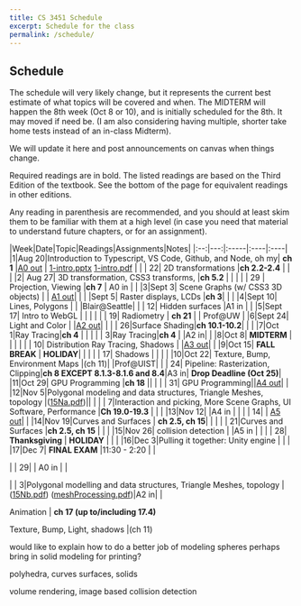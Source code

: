 ```yaml
---
title: CS 3451 Schedule
excerpt: Schedule for the class
permalink: /schedule/
---
```


## Schedule

The schedule will very likely change, but it represents the current best estimate of what topics will be covered and when.  The MIDTERM will happen the 8th week (Oct 8 or 10), and is initially scheduled for the 8th.  It may moved if need be. (I am also considering having multiple, shorter take home tests instead of an in-class Midterm).

We will update it here and post announcements on canvas when things change.

Required readings are in bold.  The listed readings are based on the Third Edition of the textbook.  See the bottom of the page for equivalent readings in other editions.

Any reading in parenthesis are recommended, and you should at least skim them to be familiar with them at a high level (in case you need that material to understand future chapters, or for an assignment).

|Week|Date|Topic|Readings|Assignments|Notes|
|:--:|---:|:-----|:----|:----|
|1|Aug 20|Introduction to Typescript, VS Code, Github, and Node, oh my| **ch 1** |[A0 out](https://cs3451.github.io/f19-a0) | [1-intro.pptx](files/1-intro.pptx) [1-intro.pdf](files/1-intro.pdf) |
| | 22| 2D transformations |**ch 2.2-2.4** |  | |
|2| Aug 27| 3D transformation, CSS3 transforms,  |**ch 5.2**  |  | |
| | 29 | Projection, Viewing |**ch 7** | A0 in | |
|3|Sept 3| Scene Graphs (w/ CSS3 3D objects) | | [A1 out](https://github.blairmacintyre.me/cs3451f15-a1)| |
| |Sept 5| Raster displays, LCDs |**ch 3**|  | |
|4|Sept 10| Lines, Polygons | |  |Blair@Seattle|
| | 12| Hidden surfaces |A1 in | |
|5|Sept 17| Intro to WebGL | | | |
| | 19| Radiometry | **ch 21** | | Prof@UW |
|6|Sept 24| Light and Color | |[A2 out](https://github.blairmacintyre.me/cs3451f15-a2)| |
| | 26|Surface Shading|**ch 10.1-10.2**| | |
|7|Oct 1|Ray Tracing|**ch 4** | | |
| |  3|Ray Tracing|**ch 4** | |A2 in| |
|8|Oct 8|  **MIDTERM** | | | |
| | 10| Distribution Ray Tracing, Shadows | |[A3 out](https://https://github.blairmacintyre.me/cs3451f15-a3)| |
|9|Oct 15| **FALL BREAK** | **HOLIDAY**|  | |
| | 17| Shadows | | | |
|10|Oct 22| Texture, Bump, Environment Maps |(ch 11)| |Prof@UIST|
| | 24| Pipeline: Rasterization, Clipping|**ch 8 EXCEPT 8.1.3-8.1.6 and 8.4**|A3 in| **Drop Deadline (Oct 25)**|
|11|Oct 29| GPU Programming |**ch 18** || |
| | 31| GPU Programming||[A4 out](https://https://github.blairmacintyre.me/cs3451f15-a4)| | 
|12|Nov 5|Polygonal modeling and data structures, Triangle Meshes, topology |([15Na.pdf](files/15Na.pdf))|| |
| | 7|Interaction and picking, More Scene Graphs, UI Software, Performance  |**Ch 19.0-19.3**  | | |
|13|Nov 12| |A4 in | |
| | 14| | [A5 out](https://github.blairmacintyre.me/cs3451f15-a5)| |
|14|Nov 19|Curves and Surfaces | **ch 2.5, ch 15**| | |
| | 21|Curves and Surfaces |**ch 2.5, ch 15** | | |
|15|Nov 26| collision detection | |A5 in | |
| | 28| **Thanksgiving** | **HOLIDAY** | | |
|16|Dec 3|Pulling it together: Unity engine | | |
|17|Dec 7| **FINAL EXAM** |11:30 - 2:20 | |


| | 29| | A0 in | |

| |  3|Polygonal modelling and data structures, Triangle Meshes, topology |([15Nb.pdf](files/15Nb.pdf)) ([meshProcessing.pdf](files/meshProcessing.ppt.pdf))|A2 in| |

Animation | **ch 17 (up to/including 17.4)**


Texture, Bump, Light, shadows |(ch 11)

would like to explain how to do a better job of modeling spheres
    perhaps bring in solid modeling for printing?


polyhedra, curves
surfaces, solids

volume rendering, image based
collision detection


